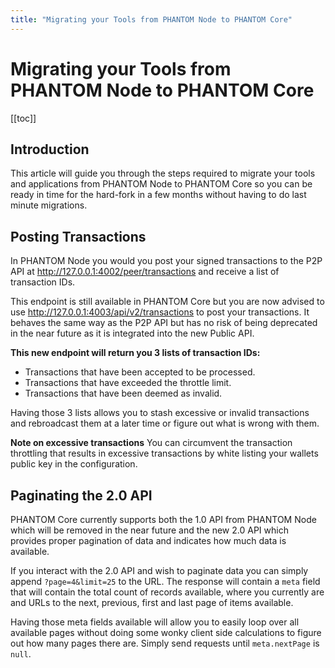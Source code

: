 ```yaml
---
title: "Migrating your Tools from PHANTOM Node to PHANTOM Core"
---
```


# Migrating your Tools from PHANTOM Node to PHANTOM Core

[[toc]]

## Introduction

This article will guide you through the steps required to migrate your tools and applications from PHANTOM Node to PHANTOM Core so you can be ready in time for the hard-fork in a few months without having to do last minute migrations.

## Posting Transactions

In PHANTOM Node you would you post your signed transactions to the P2P API at http://127.0.0.1:4002/peer/transactions and receive a list of transaction IDs.

This endpoint is still available in PHANTOM Core but you are now advised to use http://127.0.0.1:4003/api/v2/transactions to post your transactions. It behaves the same way as the P2P API but has no risk of being deprecated in the near future as it is integrated into the new Public API.

**This new endpoint will return you 3 lists of transaction IDs:**
- Transactions that have been accepted to be processed.
- Transactions that have exceeded the throttle limit.
- Transactions that have been deemed as invalid.

Having those 3 lists allows you to stash excessive or invalid transactions and rebroadcast them at a later time or figure out what is wrong with them.

**Note on excessive transactions**
You can circumvent the transaction throttling that results in excessive transactions by white listing your wallets public key in the configuration.

## Paginating the 2.0 API

PHANTOM Core currently supports both the 1.0 API from PHANTOM Node which will be removed in the near future and the new 2.0 API which provides proper pagination of data and indicates how much data is available.

If you interact with the 2.0 API and wish to paginate data you can simply append `?page=4&limit=25` to the URL. The response will contain a `meta` field that will contain the total count of records available, where you currently are and URLs to the next, previous, first and last page of items available.

Having those meta fields available will allow you to easily loop over all available pages without doing some wonky client side calculations to figure out how many pages there are. Simply send requests until `meta.nextPage` is `null`.
